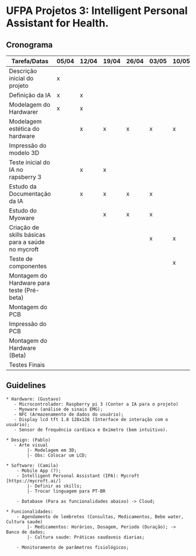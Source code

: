 # UFPA Projetos 3: Intelligent Personal Assistant for Health.

## Cronograma

Tarefa/Datas | 05/04 | 12/04 | 19/04 | 26/04 | 03/05 | 10/05 | 15/05 | 17/05 | 22/05 | 24/05 | 29/05 | 31/05 | 05/06 | 07/06 | 12/06 | 14/06 | 19/06 |21/06 |
------------|-------|-------|-------|-------|-------|-------|-------|-------|-------|-------|-------|-------|-------|-------|-------|-------|-------|------|
Descrição inicial do projeto |x| | | | | | | | | | | | | | | | | |
Definição da IA |x| x| | | | | | | | | | | | | | | | |
Modelagem do Hardwarer |x| x| | | | | | | | | | | | | | | | |
Modelagem estética do hardware | | x| x| x| x| x| x| | | | | | | | | | | |
Impressão do modelo 3D | | | | | | | | | | | x| | | | | | | |
Teste inicial do IA no rapsberry 3 | | x| x| | | | | | | | | | | | | | | |
Estudo da Documentação da IA | | x| x| x| x| | | | | | | | | | | | | |
Estudo do Myoware | | | x| x| x| | | | | | | | | | | | | |
Criação de skills básicas para a saúde no mycroft | | | | | x| x| x| x| x| x| | | | | | | | |
Teste de componentes | | | | | | x| x| x| | | | | | | | | | |
Montagem do Hardware para teste (Pré-beta)| | | | | | | | x| x| x| | | | | | | | |
Montagem do PCB | | | | | | | | x| x| x| | | | | | | | |
Impressão do PCB | | | | | | | | | | | x| | | | | | | |
Montagem do Hardware (Beta) | | | | | | | | | | | x| x| | | | | | |
Testes Finais | | | | | | | | | | | | | | | x| x| x| x|

## Guidelines
    * Hardware: (Gustavo)
       - Microcontrolador: Raspberry pi 3 (Conter a IA para o projeto)
       - Myoware (análise de sinais EMG);
       - NFC (Armazenamento de dados do usuário);
       - Display lcd tft 1.8 128x126 (Interface de interação com o usuário);
       - Sensor de frequência cardíaca e Oxímetro (bem intuitivo).

    * Design: (Pablo)
       - Arte visual
            |- Modelagem em 3D;
            |- Obs: Colocar um LCD;

    * Software: (Camila)
        - Mobile App (?);
        - Intelligent Personal Assistant (IPA): Mycroft [https://mycroft.ai/]
            |- Definir as skills;
            |- Trocar linguagem para PT-BR

        - Database (Para as funcionalidades abaixo) -> Cloud;

    * Funcionalidades:
        - Agendamento de lembretes (Consultas, Medicamentos, Bebe water, Cultura saude)
            |- Medicamentos: Horários, Dosagem, Periodo (Duração); -> Banco de dados;
            |- Cultura saude: Práticas saudaveis diarias;

        - Monitoramento de parâmetros fisiológicos;
